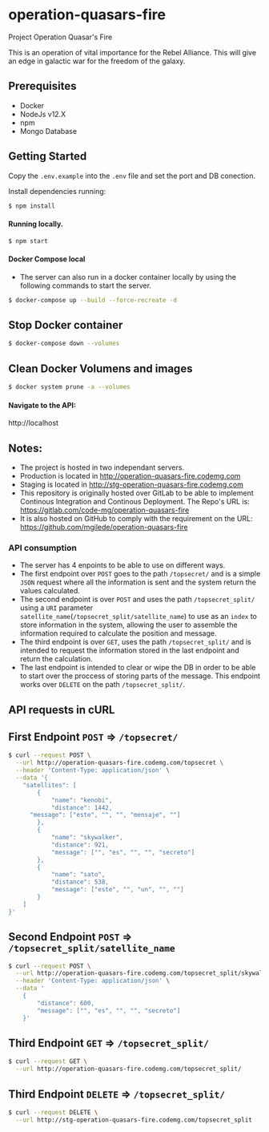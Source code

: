 # operation-quasars-fire

Project Operation Quasar's Fire

This is an operation of vital importance for the Rebel Alliance. This will give an edge in galactic war for the freedom of the galaxy.

## Prerequisites

- Docker
- NodeJs v12.X
- npm
- Mongo Database

## Getting Started

Copy the `.env.example` into the `.env` file and set the port and DB conection.

Install dependencies running:

```sh
$ npm install
```

#### Running locally.

```sh
$ npm start
```

#### Docker Compose local
- The server can also run in a docker container locally by using the following commands to start the server.

```sh
$ docker-compose up --build --force-recreate -d
```

## Stop Docker container

```sh
$ docker-compose down --volumes
```
## Clean Docker Volumens and images
```sh
$ docker system prune -a --volumes
```

#### Navigate to the API:

http://localhost

## Notes:

- The project is hosted in two independant servers.
- Production is located in http://operation-quasars-fire.codemg.com
- Staging is located in http://stg-operation-quasars-fire.codemg.com
- This repository is originally hosted over GitLab to be able to implement Continous Integration and Continous Deployment. The Repo's URL is: https://gitlab.com/code-mg/operation-quasars-fire
- It is also hosted on GitHub to comply with the requirement on the URL: https://github.com/mgilede/operation-quasars-fire

### API consumption
- The server has 4 enpoints to be able to use on different ways.
- The first endpoint over `POST` goes to the path `/topsecret/` and is a simple `JSON` request where all the information is sent and the system return the values calculated.
- The second endpoint is over `POST` and uses the path `/topsecret_split/` using a `URI` parameter `satellite_name`(`/topsecret_split/satellite_name`) to use as an `index` to store information in the system, allowing the user to assemble the information required to calculate the position and message.
- The third endpoint is over `GET`, uses the path `/topsecret_split/` and is intended to request the information stored in the last endpoint and return the calculation.
- The last endpoint is intended to clear or wipe the DB in order to be able to start over the proccess of storing parts of the message. This endpoint works over `DELETE` on the path `/topsecret_split/`.

## API requests in cURL
## First Endpoint `POST` => `/topsecret/`
```sh
$ curl --request POST \
  --url http://operation-quasars-fire.codemg.com/topsecret \
  --header 'Content-Type: application/json' \
  --data '{
	"satellites": [
		{
			"name": "kenobi",
			"distance": 1442,
      "message": ["este", "", "", "mensaje", ""]
		},
		{
			"name": "skywalker",
			"distance": 921,
			"message": ["", "es", "", "", "secreto"]
		},
		{
			"name": "sato",
			"distance": 538,
			"message": ["este", "", "un", "", ""]
		}
	]
}'
```
## Second Endpoint `POST` => `/topsecret_split/satellite_name`
```sh
$ curl --request POST \
  --url http://operation-quasars-fire.codemg.com/topsecret_split/skywalker \
  --header 'Content-Type: application/json' \
  --data '
	{
		"distance": 600,
		"message": ["", "es", "", "", "secreto"]
	}'
```
## Third Endpoint `GET` => `/topsecret_split/`
```sh
$ curl --request GET \
  --url http://operation-quasars-fire.codemg.com/topsecret_split/
```
## Third Endpoint `DELETE` => `/topsecret_split/`
```sh
$ curl --request DELETE \
  --url http://stg-operation-quasars-fire.codemg.com/topsecret_split
```
